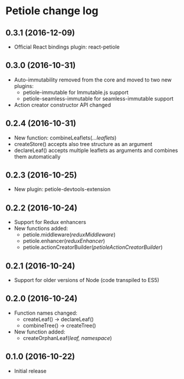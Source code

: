 # Petiole change log

## 0.3.1 (2016-12-09)

* Official React bindings plugin: react-petiole

## 0.3.0 (2016-10-31)

* Auto-immutability removed from the core and moved to two new plugins:
  * petiole-immutable for Immutable.js support
  * petiole-seamless-immutable for seamless-immutable support
* Action creator constructor API changed

## 0.2.4 (2016-10-31)

* New function: combineLeaflets(*...leaflets*)
* createStore() accepts also tree structure as an argument
* declareLeaf() accepts multiple leaflets as arguments and combines them automatically

## 0.2.3 (2016-10-25)

* New plugin: petiole-devtools-extension

## 0.2.2 (2016-10-24)

* Support for Redux enhancers
* New functions added:
  * petiole.middleware(*reduxMiddleware*)
  * petiole.enhancer(*reduxEnhancer*)
  * petiole.actionCreatorBuilder(*petioleActionCreatorBuilder*)

## 0.2.1 (2016-10-24)

* Support for older versions of Node (code transpiled to ES5)

## 0.2.0 (2016-10-24)

* Function names changed:
  * createLeaf() -> declareLeaf()
  * combineTree() -> createTree()
* New function added:
  * createOrphanLeaf(*leaf, namespace*)

## 0.1.0 (2016-10-22)

* Initial release